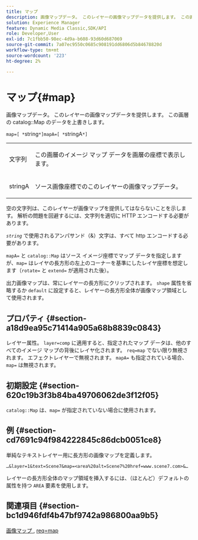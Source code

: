 ```yaml
---
title: マップ
description: 画像マップデータ。 このレイヤーの画像マップデータを提供します。 この画層のカタログ マップのデータを上書きします。
solution: Experience Manager
feature: Dynamic Media Classic,SDK/API
role: Developer,User
exl-id: 7c1fbb50-98ec-4d9a-b608-93d60d687069
source-git-commit: 7a07ec9550c0685c908191dd6806d5b84678820d
workflow-type: tm+mt
source-wordcount: '223'
ht-degree: 2%

---
```


# マップ{#map}

画像マップデータ。 このレイヤーの画像マップデータを提供します。 この画層の catalog::Map のデータを上書きします。

`map=[ *`string`*]mapA=[ *`stringA`*]`

<table id="simpletable_2E32B25D5F6246A18A8AF817903877ED"> 
 <tr class="strow"> 
  <td class="stentry"> <p><span class="codeph"> <span class="varname"> 文字列 </span></span> </p></td> 
  <td class="stentry"> <p>この画層のイメージ マップ データを画層の座標で表示します。 </p></td> 
 </tr> 
 <tr class="strow"> 
  <td class="stentry"> <p><span class="codeph"> <span class="varname"> stringA</span></span> </p></td> 
  <td class="stentry"> <p>ソース画像座標でのこのレイヤーの画像マップデータ。 </p></td> 
 </tr> 
</table>

空の文字列は、このレイヤーが画像マップを提供してはならないことを示します。 解析の問題を回避するには、文字列を適切に HTTP エンコードする必要があります。

*`string`* で使用されるアンパサンド（&amp;）文字は、すべて http エンコードする必要があります。

`mapA=` と `catalog::Map` はソース イメージ座標でマップ データを指定しますが、`map=` はレイヤの長方形の左上のコーナーを基準にしたレイヤ座標を想定します（`rotate=` と `extend=` が適用された後）。

出力画像マップは、常にレイヤーの長方形にクリップされます。 `shape` 属性を省略するか `default` に設定すると、レイヤーの長方形全体が画像マップ領域として使用されます。

## プロパティ {#section-a18d9ea95c71414a905a68b8839c0843}

レイヤー属性。 `layer=comp` に適用すると、指定されたマップ データは、他のすべてのイメージ マップの背後にレイヤ化されます。 `req=map` でない限り無視されます。 エフェクトレイヤーで無視されます。 `mapA=` も指定されている場合、`map=` は無視されます。

## 初期設定 {#section-620c19b3f3b84ba49706062de3f12f05}

`catalog::Map` は、`map=` が指定されていない場合に使用されます。

## 例 {#section-cd7691c94f984222845c86dcb0051ce8}

単純なテキストレイヤー用に長方形の画像マップを定義します。

`…&layer=1&text=Scene7&map=<area%20alt=Scene7%20href=www.scene7.com>&…`

レイヤーの長方形全体のマップ領域を挿入するには、（ほとんど）デフォルトの属性を持つ `AREA` 要素を使用します。

## 関連項目 {#section-bc1d946fdf4b47bf9742a986800aa9b5}

[&#x200B; 画像マップ &#x200B;](../../../../../is-api/http-ref/image-serving-api-ref/c-http-protocol-reference/c-syntax-and-features/r-image-maps.md#reference-ff7d1bac2a064104b0c508a81316fdab), [req=map](../../../../../is-api/http-ref/image-serving-api-ref/c-http-protocol-reference/c-command-reference/r-req/r-req.md#reference-907cdb4a97034db7ad94695f25552e76)
